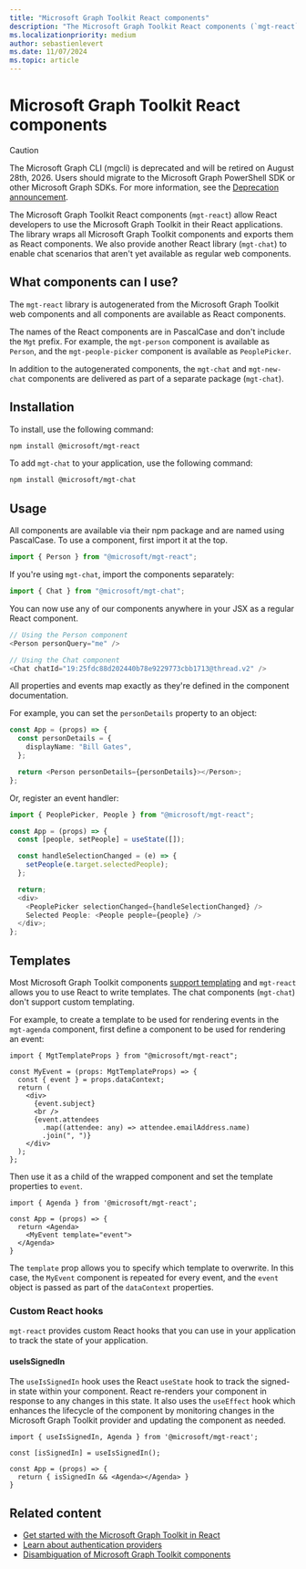 ```yaml
---
title: "Microsoft Graph Toolkit React components"
description: "The Microsoft Graph Toolkit React components (`mgt-react`) allow React developers to use the Microsoft Graph Toolkit in their React applications."
ms.localizationpriority: medium
author: sebastienlevert
ms.date: 11/07/2024
ms.topic: article
---
```


# Microsoft Graph Toolkit React components

> [!CAUTION]
> The Microsoft Graph CLI (mgcli) is deprecated and will be retired on August 28th, 2026. Users should migrate to the Microsoft Graph PowerShell SDK or other Microsoft Graph SDKs. For more information, see the [Deprecation announcement](https://devblogs.microsoft.com/microsoft365dev/microsoft-graph-cli-retirement/).

The Microsoft Graph Toolkit React components (`mgt-react`) allow React developers to use the Microsoft Graph Toolkit in their React applications. The library wraps all Microsoft Graph Toolkit components and exports them as React components. We also provide another React library (`mgt-chat`) to enable chat scenarios that aren't yet available as regular web components.

## What components can I use?

The `mgt-react` library is autogenerated from the Microsoft Graph Toolkit web components and all components are available as React components.

The names of the React components are in PascalCase and don't include the `Mgt` prefix. For example, the `mgt-person` component is available as `Person`, and the `mgt-people-picker` component is available as `PeoplePicker`.

In addition to the autogenerated components, the `mgt-chat` and `mgt-new-chat` components are delivered as part of a separate package (`mgt-chat`).

## Installation

To install, use the following command:

```bash
npm install @microsoft/mgt-react
```

To add `mgt-chat` to your application, use the following command:

```bash
npm install @microsoft/mgt-chat
```

## Usage

All components are available via their npm package and are named using PascalCase. To use a component, first import it at the top.

```ts
import { Person } from "@microsoft/mgt-react";
```

If you're using `mgt-chat`, import the components separately:

```ts
import { Chat } from "@microsoft/mgt-chat";
```

You can now use any of our components anywhere in your JSX as a regular React component.

```ts
// Using the Person component
<Person personQuery="me" />

// Using the Chat component
<Chat chatId="19:25fdc88d202440b78e9229773cbb1713@thread.v2" />
```

All properties and events map exactly as they're defined in the component documentation.

For example, you can set the `personDetails` property to an object:

```ts
const App = (props) => {
  const personDetails = {
    displayName: "Bill Gates",
  };

  return <Person personDetails={personDetails}></Person>;
};
```

Or, register an event handler:

```ts
import { PeoplePicker, People } from "@microsoft/mgt-react";

const App = (props) => {
  const [people, setPeople] = useState([]);

  const handleSelectionChanged = (e) => {
    setPeople(e.target.selectedPeople);
  };

  return;
  <div>
    <PeoplePicker selectionChanged={handleSelectionChanged} />
    Selected People: <People people={people} />
  </div>;
};
```

## Templates

Most Microsoft Graph Toolkit components [support templating](../customize-components/templates.md) and `mgt-react` allows you to use React to write templates. The chat components (`mgt-chat`) don't support custom templating.

For example, to create a template to be used for rendering events in the `mgt-agenda` component, first define a component to be used for rendering an event:

```tsx
import { MgtTemplateProps } from "@microsoft/mgt-react";

const MyEvent = (props: MgtTemplateProps) => {
  const { event } = props.dataContext;
  return (
    <div>
      {event.subject}
      <br />
      {event.attendees
        .map((attendee: any) => attendee.emailAddress.name)
        .join(", ")}
    </div>
  );
};
```

Then use it as a child of the wrapped component and set the template properties to `event`.

```tsx
import { Agenda } from '@microsoft/mgt-react';

const App = (props) => {
  return <Agenda>
    <MyEvent template="event">
  </Agenda>
}
```

The `template` prop allows you to specify which template to overwrite. In this case, the `MyEvent` component is repeated for every event, and the `event` object is passed as part of the `dataContext` properties.

### Custom React hooks

`mgt-react` provides custom React hooks that you can use in your application to track the state of your application.

#### useIsSignedIn

The `useIsSignedIn` hook uses the React `useState` hook to track the signed-in state within your component. React re-renders your component in response to any changes in this state. It also uses the `useEffect` hook which enhances the lifecycle of the component by monitoring changes in the Microsoft Graph Toolkit provider and updating the component as needed.

```tsx
import { useIsSignedIn, Agenda } from '@microsoft/mgt-react';

const [isSignedIn] = useIsSignedIn();

const App = (props) => {
  return { isSignedIn && <Agenda></Agenda> }
}
```

## Related content

- [Get started with the Microsoft Graph Toolkit in React](./use-toolkit-with-react.md)
- [Learn about authentication providers](../providers/providers.md)
- [Disambiguation of Microsoft Graph Toolkit components](../customize-components/disambiguation.md)
